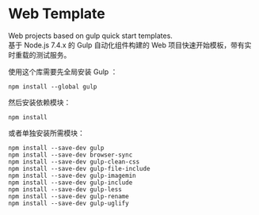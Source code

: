 # Web Template
Web projects based on gulp quick start templates.  
基于 Node.js 7.4.x 的 Gulp 自动化组件构建的 Web 项目快速开始模板，带有实时重载的测试服务。  


使用这个库需要先全局安装 Gulp ：  
```
npm install --global gulp
```

然后安装依赖模块：
```
npm install
```

或者单独安装所需模块：
```
npm install --save-dev gulp
npm install --save-dev browser-sync
npm install --save-dev gulp-clean-css
npm install --save-dev gulp-file-include
npm install --save-dev gulp-imagemin
npm install --save-dev gulp-include
npm install --save-dev gulp-less
npm install --save-dev gulp-rename
npm install --save-dev gulp-uglify
```
